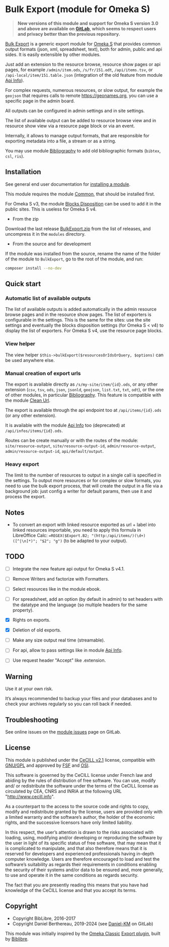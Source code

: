 Bulk Export (module for Omeka S)
================================

> __New versions of this module and support for Omeka S version 3.0 and above
> are available on [GitLab], which seems to respect users and privacy better
> than the previous repository.__

[Bulk Export] is a generic export module for [Omeka S] that provides common
output formats (json, xml, spreadsheet, text), both for admin, public and api
sides. It is easily extensible by other modules.

Just add an extension to the resource browse, resource show pages or api pages,
for example `/admin/item.ods`, `/s/fr/151.odt`, `/api/items.tsv`, or `/api-local/item/151.table.json`
(integration of the old feature from module [Api Info]).

For complex requests, numerous resources, or slow output, for example the `geojson`
that requires calls to remote https://geonames.org, you can use a specific page
in the admin board.

All outputs can be configured in admin settings and in site settings.

The list of available output can be added to resource browse view and in
resource show view via a resource page block or via an event.

Internally, it allows to manage output formats, that are responsible for
exporting metadata into a file, a stream or as a string.

You may use module [Bibliography] to add old bibliographic formats (`bibtex`,
`csl`, `ris`).


Installation
------------

See general end user documentation for [installing a module].

This module requires the module [Common], that should be installed first.

For Omeka S v3, the module [Blocks Disposition] can be used to add it in the
public sites. This is useless for Omeka S v4.

* From the zip

Download the last release [BulkExport.zip] from the list of releases, and
uncompress it in the `modules` directory.

* From the source and for development

If the module was installed from the source, rename the name of the folder of
the module to `BulkExport`, go to the root of the module, and run:

```sh
composer install --no-dev
```


Quick start
-----------

### Automatic list of available outputs

The list of available outputs is added automatically in the admin resource
browse pages and in the resource show pages. The list of exporters is
configurable in the settings. This is the same for the sites: use the site
settings and eventually the blocks disposition settings (for Omeka S < v4) to
display the list of  exporters. For Omeka S v4, use the resource page blocks.

### View helper

The view helper `$this->bulkExport($resourcesOrIdsOrQuery, $options)` can be
used anywhere else.

### Manual creation of export urls

The export is available directly as `/s/my-site/item/{id}.ods`, or any other
extension (`csv`, `tsv`, `ods`, `json`, `jsonld`, `geojson`, `list.txt`, `txt`,
`odt`), or the one of other modules, in particular [Bibliography]. This feature
is compatible with the module [Clean Url].

The export is available through the api endpoint too at `/api/items/{id}.ods`
(or any other extension).

It is available with the module [Api Info] too (deprecated) at `/api/infos/items/{id}.ods`.

Routes can be create manually or with the routes of the module: `site/resource-output`,
`site/resource-output-id`, `admin/resource-output`, `admin/resource-output-id`,
`api/default/output`.

### Heavy export

The limit to the number of resources to output in a single call is specified in
the settings. To output more resources or for complex or slow formats, you need
to use the bulk export process, that will create the output in a file via a
background job: just config a writer for default params, then use it and process
the export.


Notes
-----

- To convert an export with linked resource exported as url + label into linked
  resources importable, you need to apply this formula in LibreOffice Calc:
  `=REGEX($Export.B2; "(http:/api/items/)(\d+)([^|\n]*)"; "$2"; "g")`
  (to be adapted to your output).


TODO
----

- [ ] Integrate the new feature api output for Omeka S v4.1.
- [ ] Remove Writers and factorize with Formatters.
- [ ] Select resources like in the module ebook.
- [ ] For spreadsheet, add an option (by default in admin) to set headers with the datatype and the language (so multiple headers for the same property).
- [x] Rights on exports.
- [x] Deletion of old exports.
- [ ] Make any size output real time (streamable).
- [ ] For api, allow to pass settings like in module [Api Info].
- [ ] Use request header "Accept" like .extension.


Warning
-------

Use it at your own risk.

It’s always recommended to backup your files and your databases and to check
your archives regularly so you can roll back if needed.


Troubleshooting
---------------

See online issues on the [module issues] page on GitLab.


License
-------

This module is published under the [CeCILL v2.1] license, compatible with
[GNU/GPL] and approved by [FSF] and [OSI].

This software is governed by the CeCILL license under French law and abiding by
the rules of distribution of free software. You can use, modify and/ or
redistribute the software under the terms of the CeCILL license as circulated by
CEA, CNRS and INRIA at the following URL "http://www.cecill.info".

As a counterpart to the access to the source code and rights to copy, modify and
redistribute granted by the license, users are provided only with a limited
warranty and the software’s author, the holder of the economic rights, and the
successive licensors have only limited liability.

In this respect, the user’s attention is drawn to the risks associated with
loading, using, modifying and/or developing or reproducing the software by the
user in light of its specific status of free software, that may mean that it is
complicated to manipulate, and that also therefore means that it is reserved for
developers and experienced professionals having in-depth computer knowledge.
Users are therefore encouraged to load and test the software’s suitability as
regards their requirements in conditions enabling the security of their systems
and/or data to be ensured and, more generally, to use and operate it in the same
conditions as regards security.

The fact that you are presently reading this means that you have had knowledge
of the CeCILL license and that you accept its terms.


Copyright
---------

* Copyright BibLibre, 2016-2017
* Copyright Daniel Berthereau, 2019-2024 (see [Daniel-KM] on GitLab)

This module was initially inspired by the [Omeka Classic] [Export plugin], built
by [Biblibre].


[Bulk Export]: https://gitlab.com/Daniel-KM/Omeka-S-module-BulkExport
[Omeka S]: https://omeka.org/s
[Bibliography]: https://gitlab.com/Daniel-KM/Omeka-S-module-Bibliography
[Blocks Disposition]: https://gitlab.com/Daniel-KM/Omeka-S-module-BlocksDisposition
[Clean Url]: https://gitlab.com/Daniel-KM/Omeka-S-module-CleanUrl
[Common]: https://gitlab.com/Daniel-KM/Omeka-S-module-Common
[Log]: https://gitlab.com/Daniel-KM/Omeka-S-module-Log
[BulkExport.zip]: https://gitlab.com/Daniel-KM/Omeka-S-module-BulkExport/releases
[installing a module]: https://omeka.org/s/docs/user-manual/modules/#installing-modules
[Api Info]: https://gitlab.com/Daniel-KM/Omeka-S-module/ApiInfo
[module issues]: https://gitlab.com/Daniel-KM/Omeka-S-module-BulkExport/issues
[CeCILL v2.1]: https://www.cecill.info/licences/Licence_CeCILL_V2.1-en.html
[GNU/GPL]: https://www.gnu.org/licenses/gpl-3.0.html
[FSF]: https://www.fsf.org
[OSI]: http://opensource.org
[MIT]: https://github.com/sandywalker/webui-popover/blob/master/LICENSE.txt
[Omeka Classic]: https://omeka.org/classic
[Export plugin]: https://github.com/BibLibre/Omeka-plugin-Import
[BibLibre]: https://github.com/BibLibre
[GitLab]: https://gitlab.com/Daniel-KM
[Daniel-KM]: https://gitlab.com/Daniel-KM "Daniel Berthereau"
